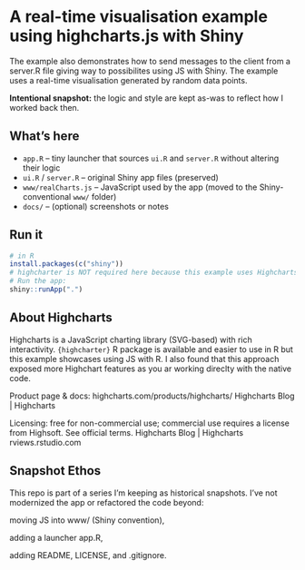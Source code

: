 # A real-time visualisation example using highcharts.js with Shiny

The example also demonstrates how to send messages to the client from a server.R file giving way to possibilites using JS with Shiny. The example uses a real-time visualisation generated by random data points.

**Intentional snapshot:** the logic and style are kept as-was to reflect how I worked back then.

## What’s here
- `app.R` – tiny launcher that sources `ui.R` and `server.R` without altering their logic
- `ui.R` / `server.R` – original Shiny app files (preserved)
- `www/realCharts.js` – JavaScript used by the app (moved to the Shiny-conventional `www/` folder)
- `docs/` – (optional) screenshots or notes

## Run it
```r
# in R
install.packages(c("shiny"))
# highcharter is NOT required here because this example uses Highcharts.js directly.
# Run the app:
shiny::runApp(".")
```

## About Highcharts

Highcharts is a JavaScript charting library (SVG-based) with rich interactivity. `{highcharter}` R package is available and easier to use in R but this example showcases using JS with R. I also found that this approach exposed more Highchart features as you ar working direclty with the native code.

Product page & docs: highcharts.com/products/highcharts/ 
Highcharts Blog | Highcharts

Licensing: free for non-commercial use; commercial use requires a license from Highsoft. See official terms. 
Highcharts Blog | Highcharts
rviews.rstudio.com

## Snapshot Ethos

This repo is part of a series I’m keeping as historical snapshots. I’ve not modernized the app or refactored the code beyond:

moving JS into www/ (Shiny convention),

adding a launcher app.R,

adding README, LICENSE, and .gitignore.
